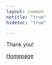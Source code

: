 ```yaml
---
layout: common
notitle: "true"
hidetoc: "true"

---
```


<div id="background">
    <div class="main1"></div><div class="small1"></div><div class="small2"></div><div class="small3"></div><div class="small4"></div>
</div>

<div id="install-thanks" class="center">
    <div class="thanks-content">
        <p class="thank-you">Thank you!</p>
        <div id="silver-form" style="display: none;">
            <p>Thanks for applying for Silver Hardware Partner Program.<br/>Please check your email for further instructions.</p>
        </div>    
        <div id="gold-form" style="display: none;">
            <p>Thanks for applying for Gold Hardware Partner Program.<br/>Please check your email for further instructions.</p>
        </div>    
        <div id="platinum-form" style="display: none;">
            <p>Thanks for applying for Platinum Hardware Partner Program.<br/>Please check your email for further instructions.</p>
        </div>   
        <a class="homepage" href="/">Homepage</a>
    </div>
</div>

<script type="text/javascript">
    jqueryDefer(function () {
       $( document ).ready(function() {
             $('#contact-us-thanks').addClass("opened");
             $('#background').addClass("opened");
       });
    });
</script>

<script type="text/javascript">
    var typeForms = {
        "silver": "#silver-form",
        "gold": "#gold-form",
        "platinum": "#platinum-form"
    };

    jqueryDefer(function () {
        $( document ).ready(function() {
            $.urlParam = function (name) {
                var results = new RegExp('[\?&]' + name + '=([^&#]*)').exec(window.location.href);
                return results ? results[1] : null;
            };                 
            var type = $.urlParam('type');
            if (!type) {
                type = "silver";
            }             
            var formId = typeForms[type];
            if (formId) {
                var typeForm = $(formId);
                typeForm.css('display', '');
            }
        });        
    });
</script>